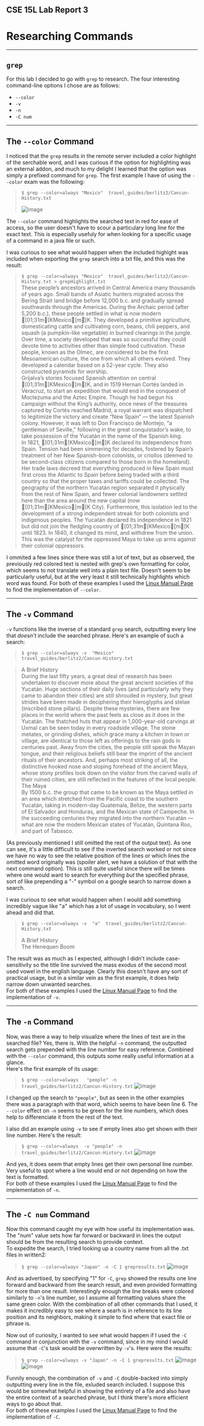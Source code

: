 ## CSE 15L Lab Report 3
# Researching Commands
---

## `grep`

For this lab I decided to go with `grep` to research. The four interesting command-line options I chose are as follows:

- `--color`
- `-v`
- `-n`
- `-C num`

---

## The `--color` Command

I noticed that the `grep` results in the remote server included a color highlight of the serchable word, and I was curious if the option for highlighting was an external addon, and much to my delight I learned that the option was simply a prefixed command for `grep`.
The first example I have of using the `--color` exam was the following:

>`$ grep --color=always "Mexico"  travel_guides/berlitz2/Cancun-History.txt` 
>
>![image](https://user-images.githubusercontent.com/122484639/218533290-41afba32-6385-4873-bbc4-82ea243d350b.png)

The `--color` command highlights the searched text in red for ease of access, so the user doesn't have to scour a particulary long line for the exact text. This is especially usefuly for when looking for a specific usage of a command in a java file or such.

I was curious to see what would happen when the included highight was included when exporting the `grep` search into a txt file, and this was the result:

>`$ grep --color=always "Mexico"  travel_guides/berlitz2/Cancun-History.txt > grepHighlight.txt`   
> These people’s ancestors arrived in Central America many thousands of years ago. Small bands of Asiatic hunters migrated across the Bering Strait land bridge before 12,000 b.c. and gradually spread southwards through the Americas. During the Archaic period (after 5,200 b.c.), these people settled in what is now modern [01;31m[KMexico[m[K. They developed a primitive agriculture, domesticating cattle and cultivating corn, beans, chili peppers, and squash (a pumpkin-like vegetable) in burned clearings in the jungle. Over time, a society developed that was so successful they could devote time to activities other than simple food cultivation. These people, known as the Olmec, are considered to be the first Mesoamerican culture, the one from which all others evolved. They developed a calendar based on a 52-year cycle. They also constructed pyramids for worship.   
> Grijalva’s stories focused Spanish attention on central [01;31m[KMexico[m[K, and in 1519 Hernan Cortés landed in Veracruz, to start an expedition that would end in the conquest of Moctezuma and the Aztec Empire. Though he had begun his campaign without the King’s authority, once news of the treasures captured by Cortés reached Madrid, a royal warrant was dispatched to legitimize the victory and create “New Spain” — the latest Spanish colony. However, it was left to Don Francisco de Montejo, “a gentleman of Seville,” following in the great conquistador’s wake, to take possession of the Yucatán in the name of the Spanish king.   
> In 1821, [01;31m[KMexico[m[K declared its independence from Spain. Tension had been simmering for decades, fostered by Spain’s treatment of her New Spanish-born colonists, or criollos (deemed to be second-class citizens compared to those born in the homeland). Her trade laws decreed that everything produced in New Spain must first cross the Atlantic to Spain before being traded with a third country so that the proper taxes and tariffs could be collected. The geography of the northern Yucatán region separated it physically from the rest of New Spain, and fewer colonial landowners settled here than the area around the new capital (now [01;31m[KMexico[m[K City). Furthermore, this isolation led to the development of a strong independent streak for both colonists and indigenous peoples. The Yucatán declared its independence in 1821 but did not join the fledgling country of [01;31m[KMexico[m[K until 1823. In 1840, it changed its mind, and withdrew from the union. This was the catalyst for the oppressed Maya to take up arms against their colonial oppressors.

I ommited a few lines since there was still a lot of text, but as observed, the previously red colored text is nested with grep's own formatting for color, which seems to not translate well into a plain text file. Doesn't seem to be particularly useful, but at the very least it still technically highlights which word was found.
For both of these examples I used the [Linux Manual Page](https://man7.org/linux/man-pages/man1/grep.1.html) to find the implementation of `--color`.

---

## The `-v` Command

`-v` functions like the inverse of a standard `grep` search, outputting every line that *doesn't* include the searched phrase.</b>
Here's an example of such a search:

>`$ grep --color=always -v  "Mexico"  travel_guides/berlitz2/Cancun-History.txt`
>   
>



>A Brief History  
>During the last fifty years, a great deal of research has been undertaken to discover more about the great ancient societies of the Yucatán. Huge sections of their daily lives (and particularly why they came to abandon their cities) are still shrouded in mystery, but great strides have been made in deciphering their hieroglyphs and stelae (inscribed stone pillars). Despite these mysteries, there are few places in the world where the past feels as close as it does in the Yucatán. The thatched huts that appear in 1,000-year-old carvings at Uxmal can be seen today in every roadside village. The stone metates, or grinding dishes, which grace many a kitchen in town or village, are identical to those left as offerings to the rain gods in centuries past. Away from the cities, the people still speak the Mayan tongue, and their religious beliefs still bear the imprint of the ancient rituals of their ancestors. And, perhaps most striking of all, the distinctive hooked nose and sloping forehead of the ancient Maya, whose stony profiles look down on the visitor from the carved walls of their ruined cities, are still reflected in the features of the local people.   
>The Maya  
>By 1500 b.c. the group that came to be known as the Maya settled in an area which stretched from the Pacific coast to the southern Yucatán, taking in modern-day Guatemala, Belize, the western parts of El Salvador and Honduras, and the Mexican state of Campeche. In the succeeding centuries they migrated into the northern Yucatán — what are now the modern Mexican states of Yucatán, Quintana Roo, and part of Tabasco.

(As previously mentioned I still omitted the rest of the output text). As one can see, it's a little difficult to see if the inverted search worked or not since we have no way to see the relative position of the lines or which lines the omitted word originally was (spoiler alert, we have a solution of that with the next command option). This is still quite useful since there will be times where one would want to search for everything *but* the specified phrase, sort of like prepending a "-" symbol on a google search to narrow down a search.

I was curious to see what would happen when I would add something incredibly vague like "a" which has a lot of usage in vocabulary, so I went ahead and did that.

>`$ grep --color=always -v  "a"  travel_guides/berlitz2/Cancun-History.txt  `
>
>
>
>
>A Brief History  
>The Henequen Boom
>
>

The result was as much as I expected, although I didn't include case-sensitivity so the title line survived the mass exodus of the second most used vowel in the english language. Clearly this doesn't have any sort of practical usage, but in a similar vein as the first example, it does help narrow down unwanted searches.  
For both of these examples I used the [Linux Manual Page](https://man7.org/linux/man-pages/man1/grep.1.html) to find the implementation of `-v`.

---   

## The `-n` Command

Now, was there a way to help visualize where the lines of text are in the searched file? Yes, there is. With the helpful `-n` command, the outputted search gets prepended with the line number for easy reference. Combined with the `--color` command, this outputs some really useful information at a glance.   
Here's the first example of its usage:   

>`$ grep --color=always   "people" -n travel_guides/berlitz2/Cancun-History.txt`
>![image](https://user-images.githubusercontent.com/122484639/218544385-e2d4aa28-3bd4-4458-8d36-a6542bab1507.png)


I changed up the search to `"people"`, but as seen in the other examples there was a paragraph with that word, which seems to have been line 6. The `--color` effect on `-n` seems to be green for the line numbers, which does help to differenciate it from the rest of the text.   

I also did an example using `-v` to see if empty lines also get shown with their line number. Here's the result:   

>`$ grep --color=always  -v "people" -n travel_guides/berlitz2/Cancun-History.txt`
>![image](https://user-images.githubusercontent.com/122484639/218546004-a6c2ad70-e3b9-4f56-bb59-e2446718938f.png)

And yes, it does seem that empty lines get their own personal line number. Very useful to spot where a line would end or not depending on how the text is formatted.   
For both of these examples I used the [Linux Manual Page](https://man7.org/linux/man-pages/man1/grep.1.html) to find the implementation of `-n`.

---

## The `-C num` Command

Now this command caught my eye with how useful its implementation was. The "num" value sets how far forward or backward in lines the output should be from the resulting search to provide context.   
To expedite the search, I tried looking up a country name from all the .txt files in written2: 

> `$ grep --color=always "Japan" -n -C 1 grepresults.txt`
> ![image](https://user-images.githubusercontent.com/122484639/218548087-eb8b284f-b593-4bb8-9445-5d3ea82c68ee.png)

And as advertised, by specifying "1" for `-C`, `grep` showed the results one line forward and backward from the search result, and even provided formatting for more than one result. Interestingly enough the line breaks were colored similarly to `-n`'s line number, so I assume all formatting values share the same green color. With the combination of all other commands that I used, it makes it incredibly easy to see where a searh is in reference to its line position and its neighbors, making it simple to find where that exact file or phrase is. 

Now out of curiosity, I wanted to see what would happen if I used the `-C` command in conjunction with the `-v` command, since in my mind I would assume that `-C`'s task would be overwritten by `-v`'s. Here were the results:

>`$ grep --color=always -v "Japan" -n -C 1 grepresults.txt`
>![image](https://user-images.githubusercontent.com/122484639/218549430-18179512-1e96-44e3-8a08-f774753e5a1c.png)
>![image](https://user-images.githubusercontent.com/122484639/218549526-345c7c3d-096f-4e12-938a-5779734dc45f.png)

Funnily enough, the combination of `-v` and `-C`  double-backed into simply outputting every line in the file, exluded search included. I suppose this would be somewhat helpful in showing the entirety of a file and also have the entire context of a searched phrase, but I think there's more efficient ways to go about that.   
For both of these examples I used the [Linux Manual Page](https://man7.org/linux/man-pages/man1/grep.1.html) to find the implementation of `-C`.
